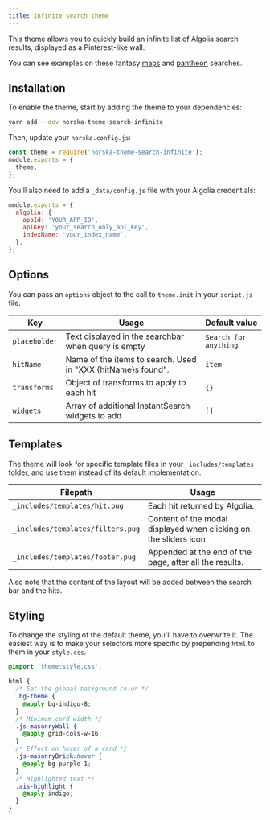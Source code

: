 ```yaml
---
title: Infinite search theme
---
```


This theme allows you to quickly build an infinite list of Algolia search
results, displayed as a Pinterest-like wall.

You can see examples on these fantasy [maps][1] and [pantheon][2] searches.

## Installation

To enable the theme, start by adding the theme to your dependencies:

```sh
yarn add --dev norska-theme-search-infinite
```

Then, update your `norska.config.js`:

```js
const theme = require('norska-theme-search-infinite');
module.exports = {
  theme,
};
```

You'll also need to add a `_data/config.js` file with your Algolia credentials:

```js
module.exports = {
  algolia: {
    appId: 'YOUR_APP_ID',
    apiKey: 'your_search_only_api_key',
    indexName: 'your_index_name',
  },
};
```
## Options

You can pass an `options` object to the call to `theme.init` in your `script.js`
file.

| Key           | Usage                                                        | Default value         |
| ------------- | ------------------------------------------------------------ | --------------------- |
| `placeholder` | Text displayed in the searchbar when query is empty          | `Search for anything` |
| `hitName`     | Name of the items to search. Used in "XXX {hitName}s found". | `item`                |
| `transforms`  | Object of transforms to apply to each hit                    | `{}`                  |
| `widgets`     | Array of additional InstantSearch widgets to add             | `[]`                  |

## Templates

The theme will look for specific template files in your `_includes/templates`
folder, and use them instead of its default implementation.

| Filepath                          | Usage                                                            |
| --------------------------------- | ---------------------------------------------------------------- |
| `_includes/templates/hit.pug`     | Each hit returned by Algolia.                                    |
| `_includes/templates/filters.pug` | Content of the modal displayed when clicking on the sliders icon |
| `_includes/templates/footer.pug`  | Appended at the end of the page, after all the results.          |

Also note that the content of the layout will be added between the search bar
and the hits.

## Styling

To change the styling of the default theme, you'll have to overwrite it. The
easiest way is to make your selectors more specific by prepending `html` to
them in your `style.css`.

```scss
@import 'theme:style.css';

html {
  /* Set the global background color */
  .bg-theme {
    @apply bg-indigo-8;
  }
  /* Minimum card width */
  .js-masonryWall {
    @apply grid-cols-w-16;
  }
  /* Effect on hover of a card */
  .js-masonryBrick:hover {
    @apply bg-purple-1;
  }
  /* Highlighted text */
  .ais-highlight {
    @apply indigo;
  }
}
```

[1]: https://gamemaster.pixelastic.com/maps/
[2]: https://gamemaster.pixelastic.com/gods/
